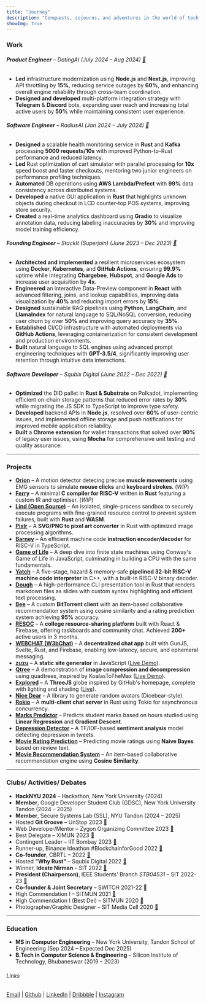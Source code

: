 ```yaml
---
title: "Journey"
description: "Conquests, sojourns, and adventures in the world of tech."
showImg: true
---
```


### Work

###### **Product Engineer** – DatingAI (July 2024 – Aug 2024) [🔗](https://datingai.pro)
- **Led** infrastructure modernization using **Node.js** and **Next.js**, improving API throttling by **15%**, reducing service outages by **60%**, and enhancing overall engine reliability through cross-team coordination.
- **Designed and developed** multi-platform integration strategy with **Telegram** & **Discord** bots, expanding user reach and increasing total active users by **50%** while maintaining consistent user experience.

###### **Software Engineer** – RadiusAI (Jan 2024 – July 2024) [🔗](https://radius.ai)
- **Designed** a scalable health monitoring service in **Rust** and **Kafka** processing **5000 requests/10s** with improved Python-to-Rust performance and reduced latency.
- **Led** Rust optimization of cart simulator with parallel processing for **10x** speed boost and faster checkouts, mentoring two junior engineers on performance profiling techniques.
- **Automated** DB operations using **AWS Lambda/Prefect** with **99%** data consistency across distributed systems.
- **Developed** a native GUI application in **Rust** that highlights unknown objects during checkout in LCD counter-top POS systems, improving store security.
- **Created** a real-time analytics dashboard using **Gradio** to visualize annotation data, reducing labeling inaccuracies by **30%** and improving model training efficiency.

###### **Founding Engineer** – StackIt (Superjoin) (June 2023 – Dec 2023) [🔗](https://nowstackit.com)

- **Architected and implemented** a resilient microservices ecosystem using **Docker**, **Kubernetes**, and **GitHub Actions**, ensuring **99.9%** uptime while integrating **Chargebee**, **Hubspot**, and **Google Ads** to increase user acquisition by **4x**.
- **Engineered** an interactive Data-Preview component in **React** with advanced filtering, joins, and lookup capabilities, improving data visualization by **40%** and reducing import errors by **15%**.
- **Designed** sustainable RAG pipelines using **Python**, **LangChain**, and **LlamaIndex** for natural language to SQL/NoSQL conversion, reducing user churn by over **50%** and improving query accuracy by **35%**.
- **Established** CI/CD infrastructure with automated deployments via **GitHub Actions**, leveraging containerization for consistent development and production environments.
- **Built** natural language to SQL engines using advanced prompt engineering techniques with **GPT-3.5/4**, significantly improving user retention through intuitive data interactions.

###### **Software Developer** – Squbix Digital (June 2022 – Dec 2022) [🔗](https://drive.google.com/file/d/1Pr6ttzQEk0Bj83pxCafFloiKx7KYOLJX/view?usp=sharing)
- **Optimized** the DID pallet in **Rust & Substrate** on Polkadot, implementing efficient on-chain storage patterns that reduced error rates by **30%** while migrating the JS SDK to TypeScript to improve type safety.
- **Developed** backend APIs in **Node.js**, resolved over **60%** of user-centric issues, and implemented offline storage and push notifications for improved mobile application reliability.
- **Built** a **Chrome extension** for wallet transactions that solved over **90%** of legacy user issues, using **Mocha** for comprehensive unit testing and quality assurance.

---

### Projects
- **[Orion](https://github.com/anubhavpgit/orion)** – A motion detector detecing precise **muscle movements** using EMG sensors to simulate **mouse clicks** and **keyboard strokes**. (*WIP*)
- **[Ferry](https://github.com/anubhavpgit/ferry)** – A minimal **C compiler for RISC-V** written in **Rust** featuring a custom IR and optimiser. (*WIP*)
- **[Lind (Open Source)](https://github.com/Lind-Project/)** – An isolated, single-process sandbox to securely execute programs with fine-grained resource control to prevent system failures, built with **Rust** and **WASM**.
- **[Pixlr](https://github.com/anubhavpgit/pixlr)** – A **SVG/PNG to pixel art converter** in Rust with optimized image processing algorithms.
- **[Barney](https://github.com/anubhavpgit/barney)** – An efficient machine code **instruction encoder/decoder** for RISC-V in TypeScript.
- **[Game of Life](https://anubhavp.dev/blog/gameoflife.html)** – A deep dive into finite state machines using Conway's Game of Life in JavaScript, culminating in building a CPU with the same fundamentals.
- **[Yatch](https://github.com/anubhavpgit/yatch)** – A five-stage, hazard & memory-safe **pipelined 32-bit RISC-V machine code interpreter** in C++, with a built-in RISC-V binary decoder.
- **[Dough](https://github.com/anubhavpgit/dough)** – A high-performance CLI presentation tool in Rust that renders markdown files as slides with custom syntax highlighting and efficient text processing.
- **[Bee](https://github.com/anubhavpgit/b)** – A custom **BitTorrent client** with an item-based collaborative recommendation system using cosine similarity and a rating prediction system achieving **95%** accuracy.
- **[RESOC](https://github.com/anubhavpgit/resoc)** – A **college resource-sharing platform** built with React & Firebase, offering taskboards and community chat. Achieved **200+** active users in 3 months.
- **[WEBCHAT (W3bChat)](https://github.com/anubhavpgit/w3bchat-dapp)** – A **decentralized chat app** built with GunJS, Svelte, Rust, and Firebase, enabling low-latency, secure, and ephemeral messaging.
- **[zuzu](https://github.com/anubhavpgit/zuzu/)** – A **static site generator** in JavaScript ([Live Demo](https://anubhavp.dev/zuzu/)).
- **[Qtree](https://github.com/anubhavpgit/qd-compression)** – A demonstration of **image compression and decompression** using quadtrees, inspired by KoalasToTheMax ([Live Demo](https://anubhavp.dev/blog/qtree/)).
- **[Explored](https://github.com/anubhavpgit/explored)** – A **ThreeJS** globe inspired by GitHub's homepage, complete with lighting and shading ([Live](https://anubhavp.dev/explored/)).
- **[Nice Dear](https://github.com/anubhavpgit/nicedear)** – A library to generate random avatars (Dicebear-style).
- **[Rokio](https://github.com/anubhavpgit/rust-tokio-chat-server)** – A **multi-client chat server** in Rust using Tokio for asynchronous concurrency.
- **[Marks Predictor](https://github.com/anubhavpgit/Marks-predictor)** – Predicts student marks based on hours studied using **Linear Regression** and **Gradient Descent**.
- **[Depression Detector](https://github.com/anubhavpgit/Detecting-Depression-in-Tweets)** – A TF/IDF-based **sentiment analysis** model detecting depression in tweets.
- **[Movie Rating Prediction](https://github.com/anubhavpgit/Movie-rating-prediction)** – Predicting movie ratings using **Naive Bayes** based on review text.
- **[Movie Recommendation System](https://github.com/anubhavpgit/Movie-recommendation)** – An item-based collaborative recommendation engine using **Cosine Similarity**.

---

### Clubs/ Activities/ Debates

- **HackNYU 2024** – Hackathon, New York University (2024)
- **Member**, Google Developer Student Club (GDSC), New York University Tandon (2024 – 2025)
- **Member**, Secure Systems Lab (SSL), NYU Tandon (2024 – 2025)
- Hosted **Git Groove** – UnStop 2023 [🔗](https://www.linkedin.com/posts/anubhabpatnaik0530_git-groove-getting-into-the-rhythm-of-version-activity-7050527332519862272-jniz?utm_source=share&utm_medium=member_desktop)
- Web Developer/Mentor – Zygon Organizing Committee 2023 [🔗](https://drive.google.com/file/d/1Xqf9fN3ABCQli4tqEc39RKe3iXkqf-sx/view?usp=share_link)
- Best Delegate – XIMUN 2023 [🔗](https://drive.google.com/file/d/1vTZl3K2kRTJgDgFr3lN5mxSaz7pnwvc2/view?usp=sharing)
- Contingent Leader – IIT Bombay 2023 [🔗](https://drive.google.com/file/d/1NMJChzaUcKUKqYJJW3EEGX2WogZyVPJh/view?usp=sharing)
- Runner-up, Binance Ideathon #BlockchainforGood 2022 [🔗](https://drive.google.com/file/d/1IcDC_7L4bw-PPsLsNhH9cS2ezDynDAMB/view?usp=share_🔗)
- **Co-founder**, CBRTL – 2022 [🔗](https://cbrtl.github.io)
- Hosted **"Why Rust"** – Squbix Digital 2022 [🔗](https://www.linkedin.com/posts/anubhabpatnaik0530_i-hosted-a-tech-talk-last-week-and-it-went-activity-6987708219385122816-aq9z?utm_source=share&utm_medium=member_desktop)
- Winner, **Ideate Nirman** – SIT 2022 [🔗](https://drive.google.com/file/d/1i--TyXYDPxMN5IbokTzFoTGE4K-rnpXM/view?usp=share_link)
- **President (Chairperson)**, IEEE Students' Branch *STB04531* – SIT 2022-23 [🔗](https://drive.google.com/file/d/1sbO7gOwsointY-x7aWPB8DfyrTFsCugl/view?usp=sharing)
- **Co-founder & Joint Secretary** – SWITCH 2021-22 [🔗](https://drive.google.com/file/d/1Zub7ui2WCRYgN7tM0G8p-dbeFLirGR-d/view?usp=sharing)
- High Commendation I – SITMUN 2021 [🔗](https://drive.google.com/file/d/1RI8fXtCTYrlYlX-dnGvfQQ76CHx0AEaq/view?usp=sharing)
- High Commendation I (Best Del) – SITMUN 2020 [🔗](https://drive.google.com/file/d/1nbwySBjw8uUQH9bWY_vR0SeXt8x4B54M/view?usp=sharing)
- Photographer/Graphic Designer – SIT Media Cell 2020 [🔗](https://drive.google.com/file/d/1z91iZPJxbJAIusamhn9BtrjMRN7pVH7k/view?usp=drivesdk)

---

### Education

- **MS in Computer Engineering** – New York University, Tandon School of Engineering (Sep 2024 – Expected Dec 2025)
- **B.Tech in Computer Science & Engineering** – Silicon Institute of Technology, Bhubaneswar (2019 – 2023)

###### Links


[Email](mailto:anubhabr50@gmail.com) |
[Github](https://github.com/anubhavpgit) |
[LinkedIn](https://www.linkedin.com/in/anubhabpatnaik/) |
[Dribbble](https://dribbble.com/anubhabpatnaik) |
[Instagram](https://www.instagram.com/anubhavclicks/)
